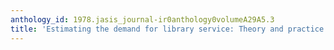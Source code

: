 ```yaml
---
anthology_id: 1978.jasis_journal-ir0anthology0volumeA29A5.3
title: 'Estimating the demand for library service: Theory and practice'
---
```

